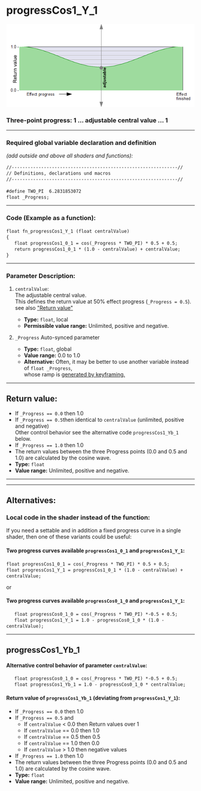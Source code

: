 # progressCos1_Y_1  
![](images/progressCos1_Y_1.png)  
### Three-point progress: 1 ...  adjustable central value  ... 1  
  
  ---
    
### Required global variable declaration and definition 
*(add outside and above all shaders and functions):*
```` Code
//--------------------------------------------------------------//
// Definitions, declarations und macros
//--------------------------------------------------------------//

#define TWO_PI  6.2831853072
float _Progress;
````
---
  
### Code (Example as a function):  
```` Code
float fn_progressCos1_Y_1 (float centralValue)
{
   float progressCos1_0_1 = cos(_Progress * TWO_PI) * 0.5 + 0.5;
   return progressCos1_0_1 * (1.0 - centralValue) + centralValue;
}
````
---
  
### Parameter Description:
  
1. `centralValue`:  
   The adjustable central value.  
   This defines the return value at 50% effect progress  (`_Progress = 0.5`).  
    see also ["Return value"](#return-value)
   - **Type:** `float`, local   
   - **Permissible value range:** Unlimited, positive and negative.  
   
2. `_Progress`
   Auto-synced parameter
   - **Type:** `float`, global  
   - **Value range:** 0.0 to 1.0
   - **Alternative:** Often, it may be better to use another variable instead of `float _Progress`,  
      whose ramp is [generated by keyframing.](../../Basics/Variables_etc/Auto_synced/_Progress.md)
  
---
  
## Return value:
   - If `_Progress == 0.0` then 1.0  
   - If `_Progress == 0.5`then identical to `centralValue` (unlimited, positive and negative)  
      Other control behavior see the alternative code `progressCos1_Yb_1` below.
   - If `_Progress == 1.0` then 1.0  
   - The return values between the three Progress points (0.0 and 0.5 and 1.0) are calculated by the cosine wave.
   - **Type:** `float`   
   - **Value range:** Unlimited, positive and negative.  

---
---

## Alternatives:

### Local code in the shader instead of the function:  
If you need a settable and in addition a fixed progress curve in a single shader, then one of these variants could be useful:

#### Two progress curves available `progressCos1_0_1` and `progressCos1_Y_1`:
```` Code
float progressCos1_0_1 = cos(_Progress * TWO_PI) * 0.5 + 0.5;
float progressCos1_Y_1 = progressCos1_0_1 * (1.0 - centralValue) + centralValue;
````
  
  or
  
#### Two progress curves available `progressCos0_1_0` and `progressCos1_Y_1`:

```` Code
   float progressCos0_1_0 = cos(_Progress * TWO_PI) *-0.5 + 0.5;
   float progressCos1_Y_1 = 1.0 - progressCos0_1_0 * (1.0 - centralValue);
````

---

## progressCos1_Yb_1
#### Alternative control behavior of parameter `centralValue`:

```` Code
   float progressCos0_1_0 = cos(_Progress * TWO_PI) *-0.5 + 0.5;
   float progressCos1_Yb_1 = 1.0 - progressCos0_1_0 * centralValue;
````

#### Return value of `progressCos1_Yb_1` (deviating from `progressCos1_Y_1`):
   - If `_Progress == 0.0` then 1.0  
   - If `_Progress == 0.5` and   
      - If `centralValue` < 0.0  then Return values over 1  
      - If `centralValue` == 0.0 then 1.0  
      - If `centralValue` == 0.5 then 0.5 
      - If `centralValue` == 1.0 then 0.0  
      - If `centralValue` > 1.0  then negative values  
   - If `_Progress == 1.0` then 1.0  
   - The return values between the three Progress points (0.0 and 0.5 and 1.0) are calculated by the cosine wave.
   - **Type:** `float`   
   - **Value range:** Unlimited, positive and negative.  
